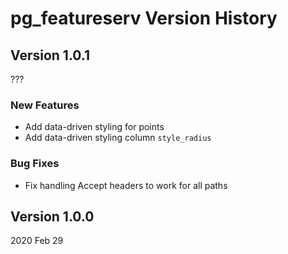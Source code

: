 # pg_featureserv Version History

## Version 1.0.1
???

### New Features

* Add data-driven styling for points
* Add data-driven styling column `style_radius`

### Bug Fixes

* Fix handling Accept headers to work for all paths

## Version 1.0.0
2020 Feb 29
